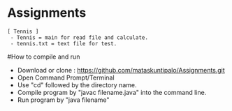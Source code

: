 # Assignments

 ```
[ Tennis ]
  - Tennis = main for read file and calculate.
  - tennis.txt = text file for test.
```


 #How to compile and run 
 - Download or clone : https://github.com/mataskuntipalo/Assignments.git
 - Open Command Prompt/Terminal
 - Use "cd" followed by the directory name. 
 - Compile program by "javac filename.java" into the command line.
 - Run program by "java filename"
  
